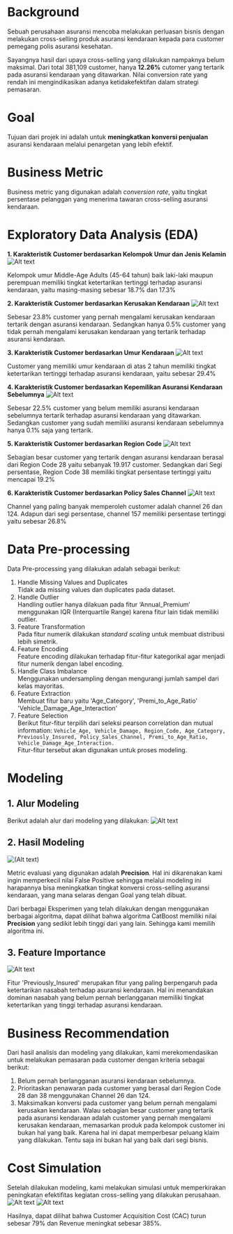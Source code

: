 # Background
Sebuah perusahaan asuransi mencoba melakukan perluasan bisnis dengan melakukan cross-selling produk asuransi kendaraan kepada para customer pemegang polis asuransi kesehatan.

Sayangnya hasil dari upaya cross-selling yang dilakukan nampaknya belum maksimal. Dari total 381,109 customer, hanya **12.26%** cutomer yang tertarik pada asuransi kendaraan yang ditawarkan. Nilai conversion rate yang rendah ini mengindikasikan adanya ketidakefektifan dalam strategi pemasaran.

# Goal
Tujuan dari projek ini adalah untuk **meningkatkan konversi penjualan** asuransi kendaraan melalui penargetan yang lebih efektif.

# Business Metric
Business metric yang digunakan adalah *conversion rate*, yaitu tingkat persentase pelanggan yang menerima tawaran cross-selling asuransi kendaraan.

# Exploratory Data Analysis (EDA)
**1. Karakteristik Customer berdasarkan Kelompok Umur dan Jenis Kelamin**
![Alt text](images/image.png)

Kelompok umur Middle-Age Adults (45-64 tahun) baik laki-laki maupun perempuan memiliki tingkat ketertarikan tertinggi terhadap asuransi kendaraan, yaitu masing-masing sebesar 18.7% dan 17.3%

**2. Karakteristik Customer berdasarkan Kerusakan Kendaraan**
![Alt text](images/image-1.png)

Sebesar 23.8% customer yang pernah mengalami kerusakan kendaraan tertarik dengan asuransi kendaraan. Sedangkan hanya 0.5% customer yang tidak pernah mengalami kerusakan kendaraan yang tertarik terhadap asuransi kendaraan.

**3. Karakteristik Customer berdasarkan Umur Kendaraan**
![Alt text](images/image-2.png)

Customer yang memiliki umur kendaraan di atas 2 tahun memiliki tingkat ketertarikan tertinggi terhadap asuransi kendaraan, yaitu sebesar 29.4%

**4. Karakteristik Customer berdasarkan Kepemilikan Asuransi Kendaraan Sebelumnya**
![Alt text](images/image-4.png)

Sebesar 22.5% customer yang belum memiliki asuransi kendaraan sebelumnya tertarik terhadap asuransi kendaraan yang ditawarkan. Sedangkan customer yang sudah memiliki asuransi kendaraan sebelumnya hanya 0.1% saja yang tertarik.

**5. Karakteristik Customer berdasarkan Region Code**
![Alt text](images/image-10.png)

Sebagian besar customer yang tertarik dengan asuransi kendaraan berasal dari Region Code 28 yaitu sebanyak 19.917 customer.
Sedangkan dari Segi persentase, Region Code 38 memiliki tingkat persentase tertinggi yaitu mencapai 19.2%

**6. Karakteristik Customer berdasarkan Policy Sales Channel**
![Alt text](images/image-11.png)

Channel yang paling banyak memperoleh customer adalah channel 26 dan 124.
Adapun dari segi persentase, channel 157 memiliki persentase tertinggi yaitu sebesar 26.8%

# Data Pre-processing
Data Pre-processing yang dilakukan adalah sebagai berikut:

1. Handle Missing Values and Duplicates</br>
Tidak ada missing values dan duplicates pada dataset.
2. Handle Outlier </br>
Handling outlier hanya dilakuan pada fitur ‘Annual_Premium’ menggunakan IQR (Interquartile Range) karena fitur lain tidak memiliki outlier.
3. Feature Transformation </br>
Pada fitur numerik dilakukan _standard scaling_ untuk membuat distribusi lebih simetrik.
4. Feature Encoding </br>
 Feature encoding dilakukan terhadap fitur-fitur kategorikal agar menjadi fitur numerik dengan label encoding. 
5. Handle Class Imbalance </br>
Menggunakan undersampling dengan mengurangi jumlah sampel dari kelas mayoritas.
6. Feature Extraction </br>
Membuat fitur baru yaitu 'Age_Category', 'Premi_to_Age_Ratio' 'Vehicle_Damage_Age_Interaction'
7. Feature Selection </br>
Berikut fitur-fitur terpilih dari seleksi pearson correlation dan mutual information: `Vehicle_Age, Vehicle_Damage, Region_Code, Age_Category, Previously_Insured, Policy_Sales_Channel, Premi_to_Age_Ratio, Vehicle_Damage_Age_Interaction.`
</br>Fitur-fitur tersebut akan digunakan untuk proses modeling.

# Modeling
## 1. Alur Modeling
Berikut adalah alur dari modeling yang dilakukan:
![Alt text](images/image-7.png)

## 2. Hasil Modeling
![(Alt text)](images/image-8.png)

Metric evaluasi yang digunakan adalah **Precision**. Hal ini dikarenakan kami ingin memperkecil nilai False Positive sehingga melalui modeling ini harapannya bisa meningkatkan tingkat konversi cross-selling asuransi kendaraan, yang mana selaras dengan Goal yang telah dibuat.

Dari berbagai Eksperimen yang telah dilakukan dengan menggunakan berbagai algoritma, dapat dilihat bahwa algoritma CatBoost memiliki nilai **Precision** yang sedikit lebih tinggi dari yang lain. Sehingga kami memilih algoritma ini.

## 3. Feature Importance
![Alt text](images/image-9.png)

Fitur 'Previously_Insured' merupakan fitur yang paling berpengaruh pada ketertarikan nasabah terhadap asuransi kendaraan. Hal ini menandakan dominan nasabah yang belum pernah berlangganan memiliki tingkat ketertarikan yang tinggi terhadap asuransi kendaraan.

# Business Recommendation
Dari hasil analisis dan modeling yang dilakukan, kami merekomendasikan untuk melakukan pemasaran pada customer dengan kriteria sebagai berikut:
1. Belum pernah berlangganan asuransi kendaraan sebelumnya.
2. Prioritaskan penawaran pada customer yang berasal dari Region Code 28 dan 38 menggunakan Channel 26 dan 124.
3. Maksimalkan konversi pada customer yang belum pernah mengalami kerusakan kendaraan. Walau sebagian besar customer yang tertarik pada asuransi kendaraan adalah customer yang pernah mengalami kerusakan kendaraan, memasarkan produk pada kelompok customer ini bukan hal yang baik. Karena hal ini dapat memperbesar peluang klaim yang dilakukan. Tentu saja ini bukan hal yang baik dari segi bisnis.

# Cost Simulation
Setelah dilakukan modeling, kami melakukan simulasi untuk memperkirakan peningkatan efektifitas kegiatan cross-selling yang dilakukan perusahaan. 
![Alt text](images/image-12.png) ![Alt text](images/image-13.png)

Hasilnya, dapat dilihat bahwa Customer Acquisition Cost (CAC) turun sebesar 79% dan Revenue meningkat sebesar 385%.
